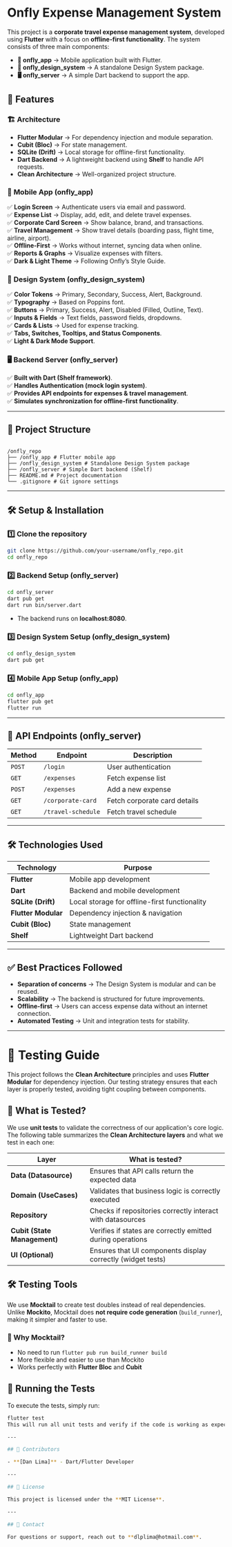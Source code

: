 # Onfly Expense Management System

This project is a **corporate travel expense management system**, developed using **Flutter** with a focus on **offline-first functionality**. The system consists of three main components:

- **📱 onfly_app** → Mobile application built with Flutter.
- **🎨 onfly_design_system** → A standalone Design System package.
- **🖥 onfly_server** → A simple Dart backend to support the app.

## 🚀 Features

### 🏗 **Architecture**

- **Flutter Modular** → For dependency injection and module separation.
- **Cubit (Bloc)** → For state management.
- **SQLite (Drift)** → Local storage for offline-first functionality.
- **Dart Backend** → A lightweight backend using **Shelf** to handle API requests.
- **Clean Architecture** → Well-organized project structure.

### 📱 **Mobile App (onfly_app)**

✅ **Login Screen** → Authenticate users via email and password.  
✅ **Expense List** → Display, add, edit, and delete travel expenses.  
✅ **Corporate Card Screen** → Show balance, brand, and transactions.  
✅ **Travel Management** → Show travel details (boarding pass, flight time, airline, airport).  
✅ **Offline-First** → Works without internet, syncing data when online.  
✅ **Reports & Graphs** → Visualize expenses with filters.  
✅ **Dark & Light Theme** → Following Onfly’s Style Guide.

### 🎨 **Design System (onfly_design_system)**

✅ **Color Tokens** → Primary, Secondary, Success, Alert, Background.  
✅ **Typography** → Based on Poppins font.  
✅ **Buttons** → Primary, Success, Alert, Disabled (Filled, Outline, Text).  
✅ **Inputs & Fields** → Text fields, password fields, dropdowns.  
✅ **Cards & Lists** → Used for expense tracking.  
✅ **Tabs, Switches, Tooltips, and Status Components**.  
✅ **Light & Dark Mode Support**.

### 🖥 **Backend Server (onfly_server)**

✅ **Built with Dart (Shelf framework)**.  
✅ **Handles Authentication (mock login system)**.  
✅ **Provides API endpoints for expenses & travel management**.  
✅ **Simulates synchronization for offline-first functionality**.

---

## 📂 Project Structure

```

/onfly_repo
├── /onfly_app # Flutter mobile app
├── /onfly_design_system # Standalone Design System package
├── /onfly_server # Simple Dart backend (Shelf)
├── README.md # Project documentation
└── .gitignore # Git ignore settings

```

---

## 🛠 Setup & Installation

### 1️⃣ **Clone the repository**

```sh
git clone https://github.com/your-username/onfly_repo.git
cd onfly_repo
```

### 2️⃣ **Backend Setup (onfly_server)**

```sh
cd onfly_server
dart pub get
dart run bin/server.dart
```

- The backend runs on **localhost:8080**.

### 3️⃣ **Design System Setup (onfly_design_system)**

```sh
cd onfly_design_system
dart pub get
```

### 4️⃣ **Mobile App Setup (onfly_app)**

```sh
cd onfly_app
flutter pub get
flutter run
```

---

## 🚦 API Endpoints (onfly_server)

| Method | Endpoint           | Description                  |
| ------ | ------------------ | ---------------------------- |
| `POST` | `/login`           | User authentication          |
| `GET`  | `/expenses`        | Fetch expense list           |
| `POST` | `/expenses`        | Add a new expense            |
| `GET`  | `/corporate-card`  | Fetch corporate card details |
| `GET`  | `/travel-schedule` | Fetch travel schedule        |

---

## 🛠 Technologies Used

| Technology          | Purpose                                       |
| ------------------- | --------------------------------------------- |
| **Flutter**         | Mobile app development                        |
| **Dart**            | Backend and mobile development                |
| **SQLite (Drift)**  | Local storage for offline-first functionality |
| **Flutter Modular** | Dependency injection & navigation             |
| **Cubit (Bloc)**    | State management                              |
| **Shelf**           | Lightweight Dart backend                      |

---

## ✅ Best Practices Followed

- **Separation of concerns** → The Design System is modular and can be reused.
- **Scalability** → The backend is structured for future improvements.
- **Offline-first** → Users can access expense data without an internet connection.
- **Automated Testing** → Unit and integration tests for stability.

---

# 🧪 Testing Guide

This project follows the **Clean Architecture** principles and uses **Flutter Modular** for dependency injection. Our testing strategy ensures that each layer is properly tested, avoiding tight coupling between components.

## 🔹 What is Tested?

We use **unit tests** to validate the correctness of our application's core logic. The following table summarizes the **Clean Architecture layers** and what we test in each one:

| **Layer**                    | **What is tested?**                                         |
| ---------------------------- | ----------------------------------------------------------- |
| **Data (Datasource)**        | Ensures that API calls return the expected data             |
| **Domain (UseCases)**        | Validates that business logic is correctly executed         |
| **Repository**               | Checks if repositories correctly interact with datasources  |
| **Cubit (State Management)** | Verifies if states are correctly emitted during operations  |
| **UI (Optional)**            | Ensures that UI components display correctly (widget tests) |

## 🛠️ Testing Tools

We use **Mocktail** to create test doubles instead of real dependencies. Unlike **Mockito**, Mocktail does **not require code generation** (`build_runner`), making it simpler and faster to use.

### 📌 Why **Mocktail**?

- No need to run `flutter pub run build_runner build`
- More flexible and easier to use than Mockito
- Works perfectly with **Flutter Bloc** and **Cubit**

## 🏃 Running the Tests

To execute the tests, simply run:

```bash
flutter test
This will run all unit tests and verify if the code is working as expected.

---

## 👥 Contributors

- **[Dan Lima]** - Dart/Flutter Developer

---

## 📜 License

This project is licensed under the **MIT License**.

---

## 📩 Contact

For questions or support, reach out to **dlplima@hotmail.com**.

```

```

```

